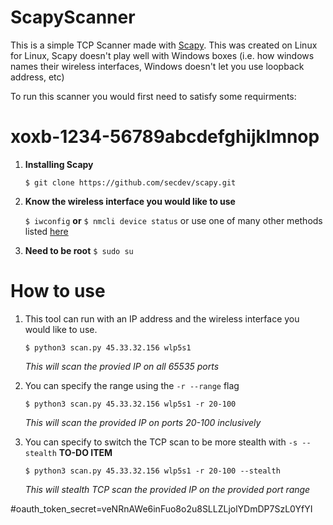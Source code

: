 # ScapyScanner

This is a simple TCP Scanner made with [Scapy](https://scapy.readthedocs.io/en/latest/index.html). This was created on Linux for Linux, Scapy doesn't play well with Windows boxes (i.e. how windows names their wireless interfaces, Windows doesn't let you use loopback address, etc)

To run this scanner you would first need to satisfy some requirments:

# xoxb-1234-56789abcdefghijklmnop

1.  __Installing Scapy__

    ```$ git clone https://github.com/secdev/scapy.git```

2.  __Know the wireless interface you would like to use__

    ```$ iwconfig``` __or__ ```$ nmcli device status``` or use one of many other methods listed [here](https://www.cyberciti.biz/faq/linux-list-network-interfaces-names-command/)

3. __Need to be root__
    ```$ sudo su```
 
# How to use

1.  This tool can run with an IP address and the wireless interface you would like to use.

    `$ python3 scan.py 45.33.32.156 wlp5s1`
    
    _This will scan the provied IP on all 65535 ports_

2.  You can specify the range using the ```-r --range``` flag

    ```$ python3 scan.py 45.33.32.156 wlp5s1 -r 20-100```
    
    _This will scan the provided IP on ports 20-100 inclusively_
    
3.  You can specify to switch the TCP scan to be more stealth with ```-s --stealth``` __TO-DO ITEM__

    ```$ python3 scan.py 45.33.32.156 wlp5s1 -r 20-100 --stealth```
    
    _This will stealth TCP scan the provided IP on the provided port range_
  
  
  
  #oauth_token_secret=veNRnAWe6inFuo8o2u8SLLZLjolYDmDP7SzL0YfYI
    
